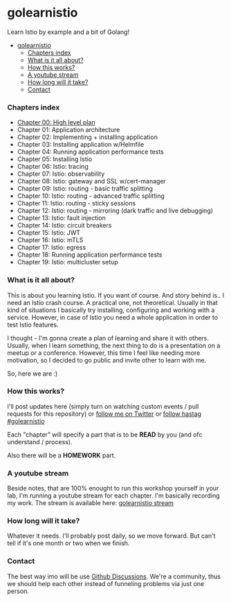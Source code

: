 # golearnistio

Learn Istio by example and a bit of Golang!

<!-- TOC -->

- [golearnistio](#golearnistio)
  - [Chapters index](#chapters-index)
  - [What is it all about?](#what-is-it-all-about)
  - [How this works?](#how-this-works)
  - [A youtube stream](#a-youtube-stream)
  - [How long will it take?](#how-long-will-it-take)
  - [Contact](#contact)

<!-- /TOC -->

### Chapters index

- [Chapter 00: High level plan](chapter-00/)
- Chapter 01: Application architecture
- Chapter 02: Implementing + installing application
- Chapter 03: Installing application w/Helmfile
- Chapter 04: Running application performance tests
- Chapter 05: Installing Istio
- Chapter 06: Istio: tracing
- Chapter 07: Istio: observability
- Chapter 08: Istio: gateway and SSL w/cert-manager
- Chapter 09: Istio: routing - basic traffic splitting
- Chapter 10: Istio: routing - advanced traffic splitting
- Chapter 11: Istio: routing - sticky sessions
- Chapter 12: Istio: routing - mirroring (dark traffic and live debugging)
- Chapter 13: Istio: fault injection
- Chapter 14: Istio: circuit breakers
- Chapter 15: Istio: JWT
- Chapter 16: Istio: mTLS
- Chapter 17: Istio: egress
- Chapter 18: Running application performance tests
- Chapter 19: Istio: multicluster setup

### What is it all about?

This is about you learning Istio. If you want of course. And story behind is.. I need an Istio crash course. A practical one, not theoretical.  Usually in that kind of situations I basically try installing, configuring and working with a service. However, in case of Istio you need a whole application in order to test Istio features.

I thought - I'm gonna create a plan of learning and share it with others. Usually, when I learn something, the next thing to do is a presentation on a meetup or a conference. However, this time I feel like needing more motivation, so I decided to go public and invite other to learn with me.

So, here we are :)

### How this works?

I'll post updates here (simply turn on watching custom events / pull requests for this repository) or [follow me on Twitter](https://twitter.com/docent_net) or [follow hastag #golearnistio](https://twitter.com/hashtag/golearnistio?src=hashtag_click)

Each "chapter" will specify a part that is to be **READ** by you (and ofc understand / process).

Also there will be a **HOMEWORK** part.

### A youtube stream

Beside notes, that are 100% enought to run this workshop yourself in your
lab, I'm running a youtube stream for each chapter. I'm basically recording
my work. The stream is available here: [golearnistio stream](https://www.youtube.com/watch?v=GgF6Ov5Pg80&list=PLe_xxswxhVz_XSGfhJq_oYtUgOgWoQu6Y&ab_channel=MaciejLasyk)

### How long will it take?

Whatever it needs. I'll probably post daily, so we move forward. But can't tell if it's one month or two when we finish.

### Contact

The best way imo will be use [Github Discussions](https://github.com/docent-net/golearnistio/discussions). We're a community, thus we should help each other instead of funneling problems via just one person.
